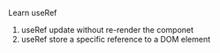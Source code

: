 Learn useRef

1. useRef update without re-render the componet
2. useRef store a specific reference to a DOM element
